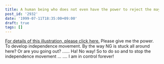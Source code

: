 ```yaml
---
title: A human being who does not even have the power to reject the mayor.
post_id: '2932'
date: '1999-07-11T18:35:00+09:00'
draft: true
tags: []
---
```


[For details of this illustration, please click here.](https://danmaq.com/banrei) Please give me the power. To develop independence movement. By the way NG is stuck all around here? Or are you going out? ...... Ha! No way! So to do so and to stop the independence movement ... .... I am in control forever!
